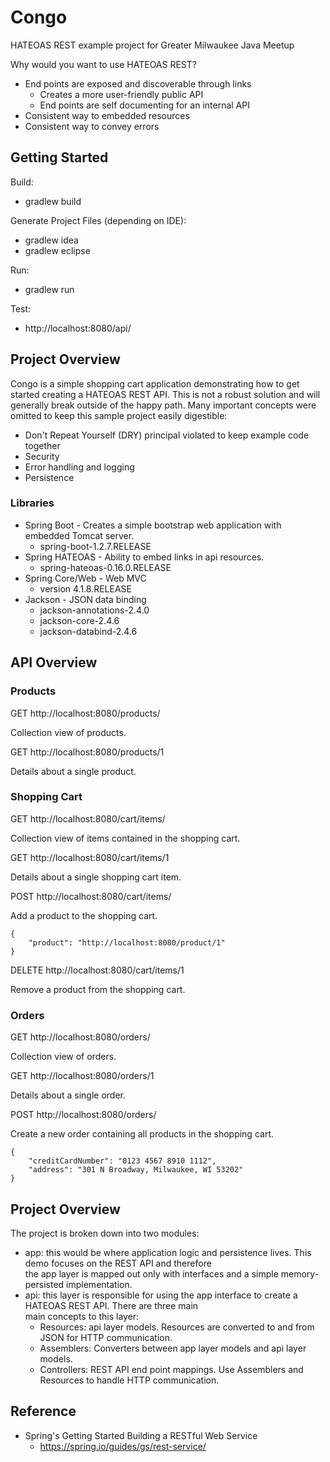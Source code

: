 # Congo

HATEOAS REST example project for Greater Milwaukee Java Meetup

Why would you want to use HATEOAS REST?
* End points are exposed and discoverable through links
  * Creates a more user-friendly public API
  * End points are self documenting for an internal API
* Consistent way to embedded resources
* Consistent way to convey errors

## Getting Started

Build:
* gradlew build

Generate Project Files (depending on IDE):
* gradlew idea
* gradlew eclipse

Run:
* gradlew run

Test:
* http://localhost:8080/api/

## Project Overview

Congo is a simple shopping cart application demonstrating how to get started creating a HATEOAS REST API.  This is not
a robust solution and will generally break outside of the happy path.  Many important concepts were omitted to keep this
sample project easily digestible:
* Don't Repeat Yourself (DRY) principal violated to keep example code together 
* Security
* Error handling and logging
* Persistence

### Libraries

* Spring Boot - Creates a simple bootstrap web application with embedded Tomcat server.
  * spring-boot-1.2.7.RELEASE
* Spring HATEOAS - Ability to embed links in api resources.
  * spring-hateoas-0.16.0.RELEASE
* Spring Core/Web - Web MVC
  * version 4.1.8.RELEASE
* Jackson - JSON data binding
  * jackson-annotations-2.4.0
  * jackson-core-2.4.6
  * jackson-databind-2.4.6

## API Overview

### Products

GET http://localhost:8080/products/

Collection view of products.

GET http://localhost:8080/products/1

Details about a single product. 

### Shopping Cart

GET http://localhost:8080/cart/items/

Collection view of items contained in the shopping cart.

GET http://localhost:8080/cart/items/1

Details about a single shopping cart item.

POST http://localhost:8080/cart/items/

Add a product to the shopping cart.

```
{
    "product": "http://localhost:8080/product/1"
}
```

DELETE http://localhost:8080/cart/items/1

Remove a product from the shopping cart.

### Orders

GET http://localhost:8080/orders/

Collection view of orders.

GET http://localhost:8080/orders/1

Details about a single order.

POST http://localhost:8080/orders/

Create a new order containing all products in the shopping cart.

```
{
	"creditCardNumber": "0123 4567 8910 1112",
	"address": "301 N Broadway, Milwaukee, WI 53202"
}
```

## Project Overview

The project is broken down into two modules:
* app: this would be where application logic and persistence lives.  This demo focuses on the REST API and therefore \
 the app layer is mapped out only with interfaces and a simple memory-persisted implementation.
* api: this layer is responsible for using the app interface to create a HATEOAS REST API.  There are three main \
 main concepts to this layer:
  * Resources: api layer models.  Resources are converted to and from JSON for HTTP communication.
  * Assemblers: Converters between app layer models and api layer models.
  * Controllers: REST API end point mappings.  Use Assemblers and Resources to handle HTTP communication.

## Reference

* Spring's Getting Started Building a RESTful Web Service
  * https://spring.io/guides/gs/rest-service/
